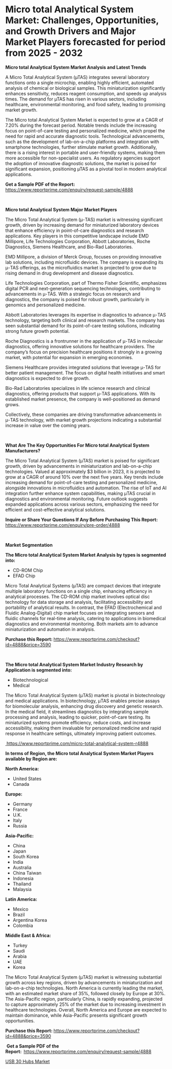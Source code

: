<p><h1>Micro total Analytical System Market: Challenges, Opportunities, and Growth Drivers and Major Market Players forecasted for period from 2025 - 2032</h1></p><p><strong>Micro total Analytical System Market Analysis and Latest Trends</strong></p>
<p><p>A Micro Total Analytical System (µTAS) integrates several laboratory functions onto a single microchip, enabling highly efficient, automated analysis of chemical or biological samples. This miniaturization significantly enhances sensitivity, reduces reagent consumption, and speeds up analysis times. The demand for µTAS has risen in various sectors, including healthcare, environmental monitoring, and food safety, leading to promising market growth.</p><p>The Micro total Analytical System Market is expected to grow at a CAGR of 7.20% during the forecast period. Notable trends include the increasing focus on point-of-care testing and personalized medicine, which propel the need for rapid and accurate diagnostic tools. Technological advancements, such as the development of lab-on-a-chip platforms and integration with smartphone technologies, further stimulate market growth. Additionally, there is a rising interest in portable and user-friendly systems, making them more accessible for non-specialist users. As regulatory agencies support the adoption of innovative diagnostic solutions, the market is poised for significant expansion, positioning µTAS as a pivotal tool in modern analytical applications.</p></p>
<p><strong>Get a Sample PDF of the Report:&nbsp;</strong> <a href="https://www.reportprime.com/enquiry/request-sample/4888?utm_campaign=3038&utm_medium=2&utm_source=Github&utm_content=ia&utm_term=19032025&utm_id=micro-total-analytical-system">https://www.reportprime.com/enquiry/request-sample/4888</a></p>
<p>&nbsp;</p>
<p><strong>Micro total Analytical System Major Market Players</strong></p>
<p><p>The Micro Total Analytical System (μ-TAS) market is witnessing significant growth, driven by increasing demand for miniaturized laboratory devices that enhance efficiency in point-of-care diagnostics and research applications. Key players in this competitive landscape include EMD Millipore, Life Technologies Corporation, Abbott Laboratories, Roche Diagnostics, Siemens Healthcare, and Bio-Rad Laboratories.</p><p>EMD Millipore, a division of Merck Group, focuses on providing innovative lab solutions, including microfluidic devices. The company is expanding its μ-TAS offerings, as the microfluidics market is projected to grow due to rising demand in drug development and disease diagnostics.</p><p>Life Technologies Corporation, part of Thermo Fisher Scientific, emphasizes digital PCR and next-generation sequencing technologies, contributing to advancements in μ-TAS. With a strategic focus on research and diagnostics, the company is poised for robust growth, particularly in genomics and personalized medicine.</p><p>Abbott Laboratories leverages its expertise in diagnostics to advance μ-TAS technology, targeting both clinical and research markets. The company has seen substantial demand for its point-of-care testing solutions, indicating strong future growth potential.</p><p>Roche Diagnostics is a frontrunner in the application of μ-TAS in molecular diagnostics, offering innovative solutions for healthcare providers. The company’s focus on precision healthcare positions it strongly in a growing market, with potential for expansion in emerging economies.</p><p>Siemens Healthcare provides integrated solutions that leverage μ-TAS for better patient management. The focus on digital health initiatives and smart diagnostics is expected to drive growth.</p><p>Bio-Rad Laboratories specializes in life science research and clinical diagnostics, offering products that support μ-TAS applications. With its established market presence, the company is well-positioned as demand grows.</p><p>Collectively, these companies are driving transformative advancements in μ-TAS technology, with market growth projections indicating a substantial increase in value over the coming years.</p></p>
<p>&nbsp;</p>
<p><strong>What Are The Key Opportunities For Micro total Analytical System Manufacturers?</strong></p>
<p><p>The Micro Total Analytical System (μTAS) market is poised for significant growth, driven by advancements in miniaturization and lab-on-a-chip technologies. Valued at approximately $3 billion in 2023, it is projected to grow at a CAGR of around 10% over the next five years. Key trends include increasing demand for point-of-care testing and personalized medicine, alongside innovations in microfluidics and automation. The rise of IoT and AI integration further enhance system capabilities, making μTAS crucial in diagnostics and environmental monitoring. Future outlook suggests expanded applications across various sectors, emphasizing the need for efficient and cost-effective analytical solutions.</p></p>
<p><strong>Inquire or Share Your Questions If Any Before Purchasing This Report:</strong> <a href="https://www.reportprime.com/enquiry/pre-order/4888?utm_campaign=3038&utm_medium=2&utm_source=Github&utm_content=ia&utm_term=19032025&utm_id=micro-total-analytical-system">https://www.reportprime.com/enquiry/pre-order/4888</a></p>
<p>&nbsp;</p>
<p><strong>Market Segmentation</strong></p>
<p><strong>The Micro total Analytical System Market Analysis by types is segmented into:</strong></p>
<p><ul><li>CD-ROM Chip</li><li>EFAD Chip</li></ul></p>
<p><p>Micro Total Analytical Systems (μTAS) are compact devices that integrate multiple laboratory functions on a single chip, enhancing efficiency in analytical processes. The CD-ROM chip market involves optical disc technology for data storage and analysis, facilitating accessibility and portability of analytical results. In contrast, the EFAD (Electrochemical and Fluidic Analog-Digital) chip market focuses on integrating sensors and fluidic channels for real-time analysis, catering to applications in biomedical diagnostics and environmental monitoring. Both markets aim to advance miniaturization and automation in analysis.</p></p>
<p><strong>Purchase this Report:&nbsp;</strong><a href="https://www.reportprime.com/checkout?id=4888&price=3590&utm_campaign=3038&utm_medium=2&utm_source=Github&utm_content=ia&utm_term=19032025&utm_id=micro-total-analytical-system">https://www.reportprime.com/checkout?id=4888&price=3590</a></p>
<p>&nbsp;</p>
<p><strong>The Micro total Analytical System Market Industry Research by Application is segmented into:</strong></p>
<p><ul><li>Biotechnological</li><li>Medical</li></ul></p>
<p><p>The Micro Total Analytical System (μTAS) market is pivotal in biotechnology and medical applications. In biotechnology, μTAS enables precise assays for biomolecular analysis, enhancing drug discovery and genetic research. In the medical field, it streamlines diagnostics by integrating sample processing and analysis, leading to quicker, point-of-care testing. Its miniaturized systems promote efficiency, reduce costs, and increase accessibility, making them invaluable for personalized medicine and rapid response in healthcare settings, ultimately improving patient outcomes.</p></p>
<p><a href="https://www.reportprime.com/micro-total-analytical-system-r4888?utm_campaign=3038&utm_medium=2&utm_source=Github&utm_content=ia&utm_term=19032025&utm_id=micro-total-analytical-system">&nbsp;https://www.reportprime.com/micro-total-analytical-system-r4888</a></p>
<p><strong>In terms of Region, the Micro total Analytical System Market Players available by Region are:</strong></p>
<p>
    <p> <strong> North America: </strong>
        <ul>
            <li>United States</li>
            <li>Canada</li>
        </ul>
        </p> 
    <p> <strong> Europe: </strong>
        <ul>
            <li>Germany</li>
            <li>France</li>
            <li>U.K.</li>
            <li>Italy</li>
            <li>Russia</li>
        </ul>
        </p> 
    <p> <strong> Asia-Pacific: </strong>
        <ul>
            <li>China</li>
            <li>Japan</li>
            <li>South Korea</li>
            <li>India</li>
            <li>Australia</li>
            <li>China Taiwan</li>
            <li>Indonesia</li>
            <li>Thailand</li>
            <li>Malaysia</li>
        </ul>
        </p> 
    <p> <strong> Latin America: </strong>
        <ul>
            <li>Mexico</li>
            <li>Brazil</li>
            <li>Argentina Korea</li>
            <li>Colombia</li>
        </ul>
        </p> 
    <p> <strong> Middle East & Africa: </strong>
        <ul>
            <li>Turkey</li>
            <li>Saudi</li>
            <li>Arabia</li>
            <li>UAE</li>
            <li>Korea</li>
        </ul>
    </p>
    </p>
<p><p>The Micro Total Analytical System (μTAS) market is witnessing substantial growth across key regions, driven by advancements in miniaturization and lab-on-a-chip technologies. North America is currently leading the market, with an estimated market share of 35%, followed closely by Europe at 30%. The Asia-Pacific region, particularly China, is rapidly expanding, projected to capture approximately 25% of the market due to increasing investment in healthcare technologies. Overall, North America and Europe are expected to maintain dominance, while Asia-Pacific presents significant growth opportunities.</p></p>
<p><strong>Purchase this Report: </strong><a href="https://www.reportprime.com/checkout?id=4888&price=3590&utm_campaign=3038&utm_medium=2&utm_source=Github&utm_content=ia&utm_term=19032025&utm_id=micro-total-analytical-system">https://www.reportprime.com/checkout?id=4888&price=3590</a></p>
<p>&nbsp;<strong>Get a Sample PDF of the Report:&nbsp;&nbsp;</strong><a href="https://www.reportprime.com/enquiry/request-sample/4888?utm_campaign=3038&utm_medium=2&utm_source=Github&utm_content=ia&utm_term=19032025&utm_id=micro-total-analytical-system">https://www.reportprime.com/enquiry/request-sample/4888</a></p>
<p><strong></strong></p>
<p><p><a href="https://github.com/saroarmaicky/Market-Research-Report-List-1/blob/main/usb-30-hubs-market.md?utm_campaign=3038&utm_medium=2&utm_source=Github&utm_content=ia&utm_term=19032025&utm_id=micro-total-analytical-system">USB 30 Hubs Market</a></p></p>